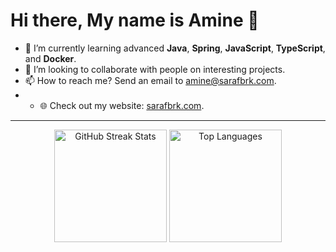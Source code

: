 # Hi there, My name is Amine 👋

- 🌱 I’m currently learning advanced **Java**, **Spring**, **JavaScript**, **TypeScript**, and **Docker**.
- 🤝 I’m looking to collaborate with people on interesting projects.
- 📫 How to reach me? Send an email to [amine@sarafbrk.com](mailto:amine@sarafbrk.com).
- - 🌐 Check out my website: [sarafbrk.com](https://sarafbrk.com).

---

<div align="center">

  <!-- Streak Stats -->
  <img src="https://github-readme-streak-stats.herokuapp.com/?user=xuAMINE&theme=dark&background=000000&ring=00FF00&fire=00FF00&currStreakLabel=00FF00&sideLabels=FFFFFF" alt="GitHub Streak Stats" height="180px"/>

  <!-- Top Languages -->
  <img src="https://github-readme-stats.vercel.app/api/top-langs/?username=xuAMINE&layout=compact&theme=dark&bg_color=000000&title_color=FFFFFF&text_color=FFFFFF&icon_color=00FF00" alt="Top Languages" height="180px"/>

</div>
